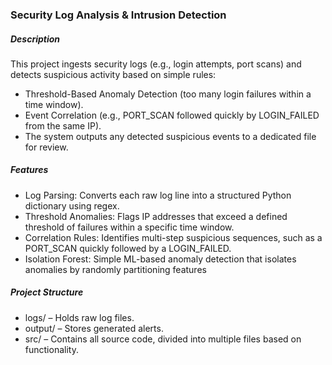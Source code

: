 ### **Security Log Analysis & Intrusion Detection**

##### *Description*

This project ingests security logs (e.g., login attempts, port scans) and detects suspicious activity based on simple rules:

- Threshold-Based Anomaly Detection (too many login failures within a time window).
- Event Correlation (e.g., PORT_SCAN followed quickly by LOGIN_FAILED from the same IP).
- The system outputs any detected suspicious events to a dedicated file for review.

##### *Features*

- Log Parsing: Converts each raw log line into a structured Python dictionary using regex.
- Threshold Anomalies: Flags IP addresses that exceed a defined threshold of failures within a specific time window.
- Correlation Rules: Identifies multi-step suspicious sequences, such as a PORT_SCAN quickly followed by a LOGIN_FAILED.
- Isolation Forest: Simple ML-based anomaly detection that isolates anomalies by randomly partitioning features

##### *Project Structure*

- logs/ – Holds raw log files.
- output/ – Stores generated alerts.
- src/ – Contains all source code, divided into multiple files based on functionality.
